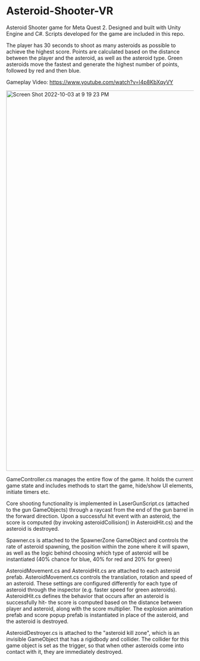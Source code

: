 # Asteroid-Shooter-VR
Asteroid Shooter game for Meta Quest 2. Designed and built with Unity Engine and C#. Scripts developed for the game are included in this repo.

The player has 30 seconds to shoot as many asteroids as possible to achieve the highest score. Points are calculated based on the distance between the player and the asteroid, as well as the asteroid type. Green asteroids move the fastest and generate the highest number of points, followed by red and then blue.

Gameplay Video: https://www.youtube.com/watch?v=l4p8KbXqyVY

<img width="1023" alt="Screen Shot 2022-10-03 at 9 19 23 PM" src="https://user-images.githubusercontent.com/7616530/193733445-bbe13082-a6eb-4102-b13a-b62344dddce2.png">

GameController.cs manages the entire flow of the game. It holds the current game state and includes methods to start the game, hide/show UI elements, initiate timers etc. 

Core shooting functionality is implemented in LaserGunScript.cs (attached to the gun GameObjects) through a raycast from the end of the gun barrel in the forward direction. Upon a successful hit event with an asteroid, the score is computed (by invoking asteroidCollision() in AsteroidHit.cs) and the asteroid is destroyed. 

Spawner.cs is attached to the SpawnerZone GameObject and controls the rate of asteroid spawning, the position within the zone where it will spawn, as well as the logic behind choosing which type of asteroid will be instantiated (40% chance for blue, 40% for red and 20% for green)

AsteroidMovement.cs and AsteroidHit.cs are attached to each asteroid prefab. AsteroidMovement.cs controls the translation, rotation and speed of an asteroid. These settings are configured differently for each type of asteroid through the inspector (e.g. faster speed for green asteroids). AsteroidHit.cs  defines the behavior that occurs after an asteroid is successfully hit- the score is computed based on the distance between player and asteroid, along with the score multiplier. The explosion animation prefab and score popup prefab is instantiated in place of the asteroid, and the asteroid is destroyed.

AsteroidDestroyer.cs is attached to the "asteroid kill zone", which is an invisible GameObject that has a rigidbody and collider. The collider for this game object is set as the trigger, so that when other asteroids come into contact with it, they are immediately destroyed. 

